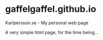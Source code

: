 gaffelgaffel.github.io
======================

Karlpersson.se - My personal web page

A very simple html page, for the time being...
